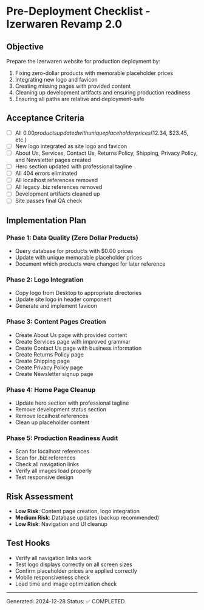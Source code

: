 # Pre-Deployment Checklist - Izerwaren Revamp 2.0

## Objective
Prepare the Izerwaren website for production deployment by:
1. Fixing zero-dollar products with memorable placeholder prices
2. Integrating new logo and favicon
3. Creating missing pages with provided content
4. Cleaning up development artifacts and ensuring production readiness
5. Ensuring all paths are relative and deployment-safe

## Acceptance Criteria
- [ ] All $0.00 products updated with unique placeholder prices ($12.34, $23.45, etc.)
- [ ] New logo integrated as site logo and favicon
- [ ] About Us, Services, Contact Us, Returns Policy, Shipping, Privacy Policy, and Newsletter pages created
- [ ] Hero section updated with professional tagline
- [ ] All 404 errors eliminated
- [ ] All localhost references removed
- [ ] All legacy .biz references removed
- [ ] Development artifacts cleaned up
- [ ] Site passes final QA check

## Implementation Plan

### Phase 1: Data Quality (Zero Dollar Products)
- Query database for products with $0.00 prices
- Update with unique memorable placeholder prices
- Document which products were changed for later reference

### Phase 2: Logo Integration
- Copy logo from Desktop to appropriate directories
- Update site logo in header component
- Generate and implement favicon

### Phase 3: Content Pages Creation
- Create About Us page with provided content
- Create Services page with improved grammar
- Create Contact Us page with business information
- Create Returns Policy page
- Create Shipping page
- Create Privacy Policy page
- Create Newsletter signup page

### Phase 4: Home Page Cleanup
- Update hero section with professional tagline
- Remove development status section
- Remove localhost references
- Clean up placeholder content

### Phase 5: Production Readiness Audit
- Scan for localhost references
- Scan for .biz references
- Check all navigation links
- Verify all images load properly
- Test responsive design

## Risk Assessment
- **Low Risk**: Content page creation, logo integration
- **Medium Risk**: Database updates (backup recommended)
- **Low Risk**: Navigation and UI cleanup

## Test Hooks
- Verify all navigation links work
- Test logo displays correctly on all screen sizes
- Confirm placeholder prices are applied correctly
- Mobile responsiveness check
- Load time and image optimization check

---
Generated: 2024-12-28
Status: ✅ COMPLETED